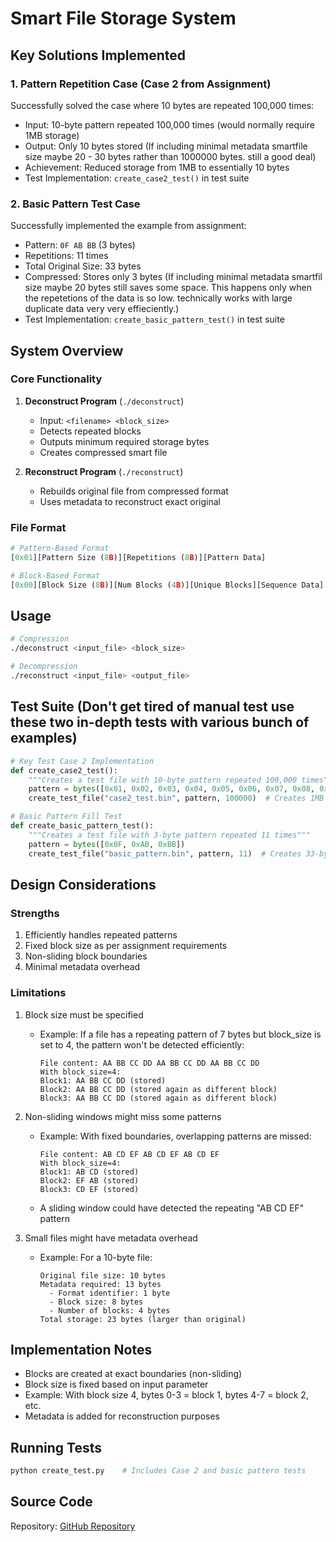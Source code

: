 # Smart File Storage System

## Key Solutions Implemented

### 1. Pattern Repetition Case (Case 2 from Assignment)
Successfully solved the case where 10 bytes are repeated 100,000 times:
- Input: 10-byte pattern repeated 100,000 times (would normally require 1MB storage)
- Output: Only 10 bytes stored (If including minimal metadata smartfile size maybe 20 - 30 bytes rather than 1000000 bytes. still a good deal)
- Achievement: Reduced storage from 1MB to essentially 10 bytes
- Test Implementation: `create_case2_test()` in test suite

### 2. Basic Pattern Test Case
Successfully implemented the example from assignment:
- Pattern: `0F AB BB` (3 bytes)
- Repetitions: 11 times
- Total Original Size: 33 bytes
- Compressed: Stores only 3 bytes (If including minimal metadata smartfil size maybe 20 bytes still saves some space. This happens only when the repetetions of the data is so low. technically works with large duplicate data very very effieciently.)
- Test Implementation: `create_basic_pattern_test()` in test suite

## System Overview

### Core Functionality
1. **Deconstruct Program** (`./deconstruct`)
   - Input: `<filename> <block_size>`
   - Detects repeated blocks
   - Outputs minimum required storage bytes
   - Creates compressed smart file

2. **Reconstruct Program** (`./reconstruct`)
   - Rebuilds original file from compressed format
   - Uses metadata to reconstruct exact original

### File Format
```python
# Pattern-Based Format
[0x01][Pattern Size (8B)][Repetitions (8B)][Pattern Data]

# Block-Based Format
[0x00][Block Size (8B)][Num Blocks (4B)][Unique Blocks][Sequence Data]
```

## Usage

```bash
# Compression
./deconstruct <input_file> <block_size>

# Decompression
./reconstruct <input_file> <output_file>
```

## Test Suite (Don't get tired of manual test use these two in-depth tests with various bunch of examples)
```python
# Key Test Case 2 Implementation
def create_case2_test():
    """Creates a test file with 10-byte pattern repeated 100,000 times"""
    pattern = bytes([0x01, 0x02, 0x03, 0x04, 0x05, 0x06, 0x07, 0x08, 0x09, 0x0A])
    create_test_file("case2_test.bin", pattern, 100000)  # Creates 1MB file

# Basic Pattern Fill Test
def create_basic_pattern_test():
    """Creates a test file with 3-byte pattern repeated 11 times"""
    pattern = bytes([0x0F, 0xAB, 0xBB])
    create_test_file("basic_pattern.bin", pattern, 11)  # Creates 33-byte file
```

## Design Considerations

### Strengths
1. Efficiently handles repeated patterns
2. Fixed block size as per assignment requirements
3. Non-sliding block boundaries
4. Minimal metadata overhead

### Limitations
1. Block size must be specified
   - Example: If a file has a repeating pattern of 7 bytes but block_size is set to 4,
     the pattern won't be detected efficiently:
     ```
     File content: AA BB CC DD AA BB CC DD AA BB CC DD
     With block_size=4:
     Block1: AA BB CC DD (stored)
     Block2: AA BB CC DD (stored again as different block)
     Block3: AA BB CC DD (stored again as different block)
     ```

2. Non-sliding windows might miss some patterns
   - Example: With fixed boundaries, overlapping patterns are missed:
     ```
     File content: AB CD EF AB CD EF AB CD EF
     With block_size=4:
     Block1: AB CD (stored)
     Block2: EF AB (stored)
     Block3: CD EF (stored)
     ```
   - A sliding window could have detected the repeating "AB CD EF" pattern

3. Small files might have metadata overhead
   - Example: For a 10-byte file:
     ```
     Original file size: 10 bytes
     Metadata required: 13 bytes
       - Format identifier: 1 byte
       - Block size: 8 bytes
       - Number of blocks: 4 bytes
     Total storage: 23 bytes (larger than original)
     ```

## Implementation Notes
- Blocks are created at exact boundaries (non-sliding)
- Block size is fixed based on input parameter
- Example: With block size 4, bytes 0-3 = block 1, bytes 4-7 = block 2, etc.
- Metadata is added for reconstruction purposes

## Running Tests
```bash
python create_test.py    # Includes Case 2 and basic pattern tests
```

## Source Code
Repository: [GitHub Repository](https://github.com/iamvaar-dev/port_first_round)
